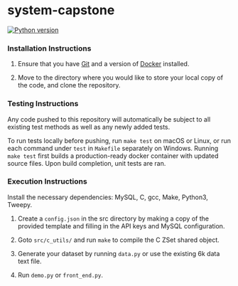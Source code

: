 # system-capstone

[![Python version](https://img.shields.io/badge/python-3.6-blue.svg)](https://www.python.org/)


### Installation Instructions

1. Ensure that you have [Git](https://git-scm.com/downloads) and a version of [Docker](https://www.docker.com/get-started) installed.

2. Move to the directory where you would like to store your local copy of the code, and clone the repository.

### Testing Instructions

Any code pushed to this repository will automatically be subject to all existing test methods as well as any newly added tests.

To run tests locally before pushing, run `make test` on macOS or Linux, or run each command under `test` in `Makefile` separately on Windows. Running `make test` first builds a production-ready docker container with updated source files. Upon build completion, unit tests are ran.

### Execution Instructions

Install the necessary dependencies: MySQL, C, gcc, Make, Python3, Tweepy.

1. Create a `config.json` in the src directory by making a copy of the provided template and filling in the API keys and MySQL configuration.

2. Goto `src/c_utils/` and run `make` to compile the C ZSet shared object.

3. Generate your dataset by running `data.py` or use the existing 6k data text file.

4. Run `demo.py` or `front_end.py`.
